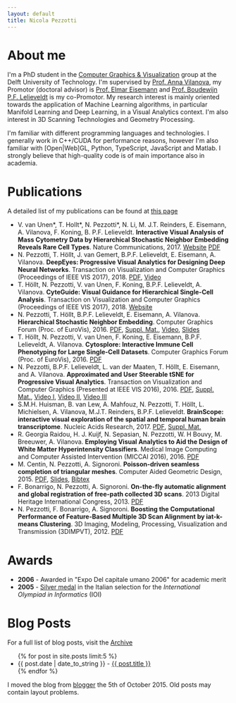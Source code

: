 ```yaml
---
layout: default
title: Nicola Pezzotti
---
```


About me
=======================

I'm a PhD student in the [Computer Graphics & Visualization](https://graphics.tudelft.nl/) group at the Delft University of Technology.
I'm supervised by [Prof. Anna Vilanova](https://graphics.tudelft.nl/anna-vilanova/), my Promotor (doctoral advisor) is [Prof. Elmar Eisemann](http://graphics.tudelft.nl/~eisemann/) and [Prof. Boudewijn P.F. Lelieveldt](https://www.lumc.nl/org/radiologie/medewerkers/1008040000252222) is my co-Promotor.
My research interest is mainly oriented towards the application of Machine Learning algorithms, in particular Manifold Learning and Deep Learning, in a Visual Analytics context.
I'm also interest in 3D Scanning Technologies and Geometry Processing.

I'm familiar with different programming languages and technologies. I generally work in C++/CUDA for performance reasons, however I'm also familiar with [Open|Web]GL, Python, TypeScript, JavaScript and Matlab.
I strongly believe that high-quality code is of main importance also in academia.


Publications
================
A detailed list of my publications can be found at [this page](publications/)

* V. van Unen\*, T. Hollt\*, N. Pezzotti\*, N. Li, M. J.T. Reinders, E. Eisemann, A. Vilanova, F. Koning, B. P.F. Lelieveldt. **Interactive Visual Analysis of Mass Cytometry Data by Hierarchical Stochastic Neighbor Embedding Reveals Rare Cell Types**. Nature Communications, 2017. [Website](https://www.nature.com/articles/s41467-017-01689-9) [PDF](https://www.nature.com/articles/s41467-017-01689-9.pdf)
* N. Pezzotti, T. Höllt, J. van Gemert, B.P.F. Lelieveldt, E. Eisemann, A. Vilanova. **DeepEyes: Progressive Visual Analytics for Designing Deep Neural Networks**. Transaction on Visualization and Computer Graphics (Proceedings of IEEE VIS 2017), 2018. [PDF](https://graphics.tudelft.nl/Publications-new/2018/PHVLEV18/paper216.pdf), [Video](https://graphics.tudelft.nl/Publications-new/2018/PHVLEV18/file216.avi)
* T. Höllt, N. Pezzotti, V. van Unen, F. Koning, B.P.F. Lelieveldt, A. Vilanova. **CyteGuide: Visual Guidance for Hierarchical Single-Cell Analysis**. Transaction on Visualization and Computer Graphics (Proceedings of IEEE VIS 2017), 2018. [Website](https://cyteguide.cytosplore.org/)
* N. Pezzotti, T. Höllt, B.P.F. Lelieveldt, E. Eisemann, A. Vilanova. **Hierarchical Stochastic Neighbor Embedding**. Computer Graphics Forum (Proc. of EuroVis), 2016. [PDF](publications/2016_hsne/preprint.pdf), [Suppl. Mat.](publications/2016_hsne/experiments.pdf), [Video](publications/2016_hsne/sun_analysis.mp4), [Slides](http://www.slideshare.net/NicolaPezzotti/hierarchical-stochastic-neighbor-embedding)
* T. Höllt, N. Pezzotti, V. van Unen, F. Koning, E. Eisemann, B.P.F. Lelieveldt, A. Vilanova. **Cytosplore: Interactive Immune Cell Phenotyping for Large Single-Cell Datasets**. Computer Graphics Forum (Proc. of EuroVis), 2016. [PDF](https://graphics.tudelft.nl/Publications-new/2016/HPVKELV16/eurovis16_Cytosplore_Interactive_Immune_Cell_Phenotyping_for_Large_Single-Cell_Datasets.pdf)
* N. Pezzotti, B.P.F. Lelieveldt, L. van der Maaten, T. Höllt, E. Eisemann, and A. Vilanova. **Approximated and User Steerable tSNE for Progressive Visual Analytics**. Transaction on Visualization and Computer Graphics (Presented at IEEE VIS 2016), 2016. [PDF](publications/2016_AtSNE.pdf), [Suppl. Mat.](https://www.researchgate.net/publication/303305902_A-tSNE_supplemental_materials), [Video I](https://www.researchgate.net/publication/303305958_A-tSNE_Comparison_on_the_MNIST_dataset), [Video II](https://www.researchgate.net/publication/303305906_A-tSNE_Case_Study_I_-_Mouse_Brain), [Video III](https://www.researchgate.net/publication/303305908_A-tSNE_Case_Study_II_-_Data_Stream)
*  S.M.H. Huisman, B. van Lew, A. Mahfouz, N. Pezzotti, T. Höllt, L. Michielsen, A. Vilanova, M.J.T. Reinders, B.P.F. Lelieveldt. **BrainScope: interactive visual exploration of the spatial and temporal human brain transcriptome**. Nucleic Acids Research, 2017. [PDF](https://academic.oup.com/nar/article/doi/10.1093/nar/gkx046/2962180/BrainScope-interactive-visual-exploration-of-the#57983578), [Suppl. Mat.](https://www.researchgate.net/publication/313029596_BrainScope_interactive_visual_exploration_of_the_spatial_and_temporal_human_brain_transcriptome)
* R. Georgia Raidou, H. J. Kuijf, N. Sepasian, N. Pezzotti, W. H Bouvy, M. Breeuwer, A. Vilanova. **Employing Visual Analytics to Aid the Design of White Matter Hyperintensity Classifiers**. Medical Image Computing and Computer Assisted Intervention (MICCAI 2016), 2016. [PDF](https://graphics.tudelft.nl/Publications-new/2016/RKSPBBV16/paper1023.pdf)
* M. Centin, N. Pezzotti, A. Signoroni. **Poisson-driven seamless completion of triangular meshes**. Computer Aided Geometric Design, 2015. [PDF](publications/2014_Poisson_Driven_Seamless_completion.pdf), [Slides](2014_Poisson_Driven_Seamless_completion_presentation.pdf), [Bibtex](https://scholar.google.nl/scholar.bib?q=info:kmdSnlU02MkJ:scholar.google.com/&output=citation&scisig=AAGBfm0AAAAAVsRRbkgD9w_9f0NRdQmQFC2dA0Z5RWSy&scisf=4&hl=it&scfhb=1)
* F. Bonarrigo, N. Pezzotti, A. Signoroni. **On-the-fly automatic alignment and global registration of free-path collected 3D scans**. 2013 Digital Heritage International Congress, 2013. [PDF](publications/2013_On-the-fly_automatic_alignment_and_global_registration_of_freepath_collected_3D_scans.pdf)
* N. Pezzotti, F. Bonarrigo, A. Signoroni. **Boosting the Computational Performance of Feature-Based Multiple 3D Scan Alignment by iat-k-means Clustering**. 3D Imaging, Modeling, Processing, Visualization and Transmission (3DIMPVT), 2012. [PDF](publications/Boosting_the_computational_performance_of_feature_based_multiple_3D_scan_alignment_by_iat_k_means_clustering.pdf)

Awards
================
* **2006** - Awarded in "Expo Del capitale umano 2006" for academic merit
* **2005** - [Silver medal](https://www.olimpiadi-informatica.it/index.php/olimpiadi-italiane-2005.html) in the Italian selection for the *International Olympiad in Informatics* (IOI)


Blog Posts
===================

For a full list of blog posts, visit the [Archive](archive/)

<ul>
{% for post in site.posts limit:5 %}
     <li>{{ post.date | date_to_string }} - <a href="{{ site.baseurl }}{{ post.url }}">{{ post.title }}</a></li>
{% endfor %}
</ul>

I moved the blog from [blogger](http://diaryofatinker.blogspot.nl/) the 5th of October 2015.
Old posts may contain layout problems.
